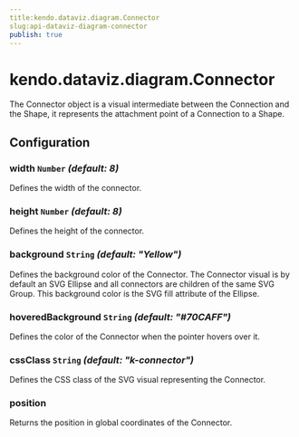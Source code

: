 ```yaml
---
title:kendo.dataviz.diagram.Connector
slug:api-dataviz-diagram-connector
publish: true
---
```


# kendo.dataviz.diagram.Connector

The Connector object is a visual intermediate between the Connection and the Shape, it represents the attachment point of a Connection to a Shape.

## Configuration

### width `Number` *(default: 8)*

Defines the width of the connector.

### height `Number` *(default: 8)*

Defines the height of the connector.

### background `String` *(default: "Yellow")*

Defines the background color of the Connector. The Connector visual is by default an SVG Ellipse and all connectors are children of the same SVG Group. This background color is the SVG fill attribute of the Ellipse.

### hoveredBackground `String` *(default: "#70CAFF")*

Defines the color of the Connector when the pointer hovers over it.

### cssClass `String` *(default: "k-connector")*

Defines the CSS class of the SVG visual representing the Connector.

### position

Returns the position in global coordinates of the Connector.
